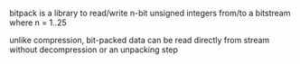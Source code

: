 bitpack is a library to read/write n-bit unsigned integers from/to a bitstream where n = 1..25

unlike compression, bit-packed data can be read directly from stream without decompression or an unpacking step

